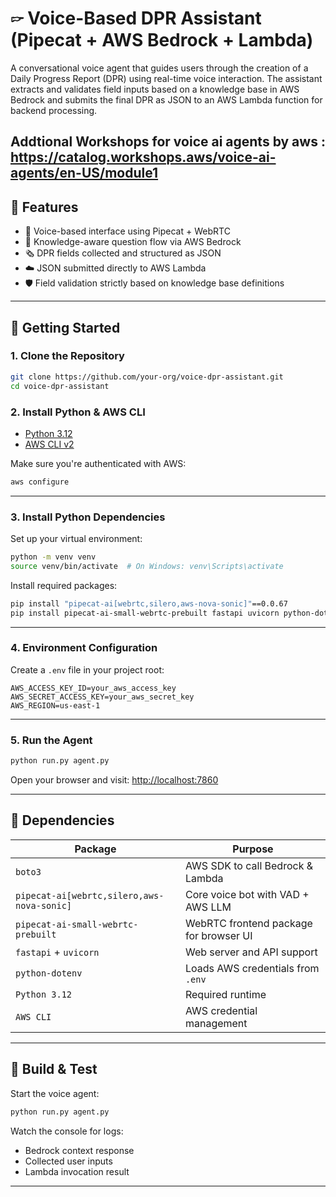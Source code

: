 # 🖙 Voice-Based DPR Assistant (Pipecat + AWS Bedrock + Lambda)

A conversational voice agent that guides users through the creation of a Daily Progress Report (DPR) using real-time voice interaction. The assistant extracts and validates field inputs based on a knowledge base in AWS Bedrock and submits the final DPR as JSON to an AWS Lambda function for backend processing.

 Addtional Workshops for voice ai agents by aws : https://catalog.workshops.aws/voice-ai-agents/en-US/module1
---

## 📌 Features

- 🎤 Voice-based interface using Pipecat + WebRTC
- 🧠 Knowledge-aware question flow via AWS Bedrock
- 🗞 DPR fields collected and structured as JSON
- ☁️ JSON submitted directly to AWS Lambda
- 🛡️ Field validation strictly based on knowledge base definitions

---

## 🚀 Getting Started

### 1. Clone the Repository

```bash
git clone https://github.com/your-org/voice-dpr-assistant.git
cd voice-dpr-assistant
```

### 2. Install Python & AWS CLI

- [Python 3.12](https://www.python.org/downloads/release/python-3120/)
- [AWS CLI v2](https://docs.aws.amazon.com/cli/latest/userguide/install-cliv2.html)

Make sure you're authenticated with AWS:

```bash
aws configure
```

---

### 3. Install Python Dependencies

Set up your virtual environment:

```bash
python -m venv venv
source venv/bin/activate  # On Windows: venv\Scripts\activate
```

Install required packages:

```bash
pip install "pipecat-ai[webrtc,silero,aws-nova-sonic]"==0.0.67
pip install pipecat-ai-small-webrtc-prebuilt fastapi uvicorn python-dotenv boto3
```

---

### 4. Environment Configuration

Create a `.env` file in your project root:

```env
AWS_ACCESS_KEY_ID=your_aws_access_key
AWS_SECRET_ACCESS_KEY=your_aws_secret_key
AWS_REGION=us-east-1
```

---

### 5. Run the Agent

```bash
python run.py agent.py
```

Open your browser and visit: [http://localhost:7860](http://localhost:7860)

---

## 🧹 Dependencies

| Package                                    | Purpose                                |
| ------------------------------------------ | -------------------------------------- |
| `boto3`                                    | AWS SDK to call Bedrock & Lambda       |
| `pipecat-ai[webrtc,silero,aws-nova-sonic]` | Core voice bot with VAD + AWS LLM      |
| `pipecat-ai-small-webrtc-prebuilt`         | WebRTC frontend package for browser UI |
| `fastapi` + `uvicorn`                      | Web server and API support             |
| `python-dotenv`                            | Loads AWS credentials from `.env`      |
| `Python 3.12`                              | Required runtime                       |
| `AWS CLI`                                  | AWS credential management              |

---

## 🧪 Build & Test

Start the voice agent:

```bash
python run.py agent.py
```

Watch the console for logs:

- Bedrock context response
- Collected user inputs
- Lambda invocation result

---
